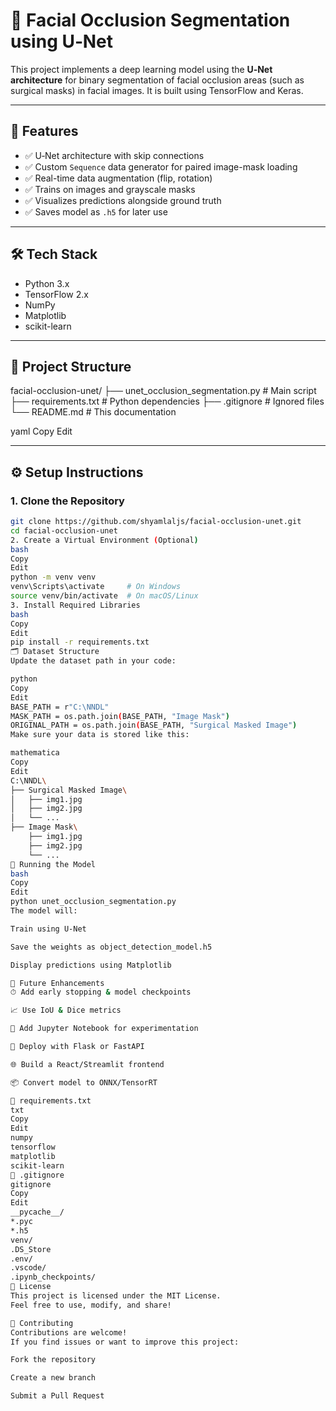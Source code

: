 # 🧠 Facial Occlusion Segmentation using U‑Net

This project implements a deep learning model using the **U‑Net architecture** for binary segmentation of facial occlusion areas (such as surgical masks) in facial images. It is built using TensorFlow and Keras.

---

## 🚀 Features

- ✅ U‑Net architecture with skip connections
- ✅ Custom `Sequence` data generator for paired image-mask loading
- ✅ Real-time data augmentation (flip, rotation)
- ✅ Trains on images and grayscale masks
- ✅ Visualizes predictions alongside ground truth
- ✅ Saves model as `.h5` for later use

---

## 🛠️ Tech Stack

- Python 3.x  
- TensorFlow 2.x  
- NumPy  
- Matplotlib  
- scikit-learn  

---

## 📁 Project Structure

facial-occlusion-unet/
├── unet_occlusion_segmentation.py # Main script
├── requirements.txt # Python dependencies
├── .gitignore # Ignored files
└── README.md # This documentation

yaml
Copy
Edit

---

## ⚙️ Setup Instructions

### 1. Clone the Repository

```bash
git clone https://github.com/shyamlaljs/facial-occlusion-unet.git
cd facial-occlusion-unet
2. Create a Virtual Environment (Optional)
bash
Copy
Edit
python -m venv venv
venv\Scripts\activate     # On Windows
source venv/bin/activate  # On macOS/Linux
3. Install Required Libraries
bash
Copy
Edit
pip install -r requirements.txt
🗂️ Dataset Structure
Update the dataset path in your code:

python
Copy
Edit
BASE_PATH = r"C:\NNDL"
MASK_PATH = os.path.join(BASE_PATH, "Image Mask")
ORIGINAL_PATH = os.path.join(BASE_PATH, "Surgical Masked Image")
Make sure your data is stored like this:

mathematica
Copy
Edit
C:\NNDL\
├── Surgical Masked Image\
│   ├── img1.jpg
│   ├── img2.jpg
│   └── ...
├── Image Mask\
    ├── img1.jpg
    ├── img2.jpg
    └── ...
🧪 Running the Model
bash
Copy
Edit
python unet_occlusion_segmentation.py
The model will:

Train using U‑Net

Save the weights as object_detection_model.h5

Display predictions using Matplotlib

🧠 Future Enhancements
⏱ Add early stopping & model checkpoints

📈 Use IoU & Dice metrics

🧪 Add Jupyter Notebook for experimentation

🚀 Deploy with Flask or FastAPI

🌐 Build a React/Streamlit frontend

📦 Convert model to ONNX/TensorRT

📄 requirements.txt
txt
Copy
Edit
numpy
tensorflow
matplotlib
scikit-learn
🙈 .gitignore
gitignore
Copy
Edit
__pycache__/
*.pyc
*.h5
venv/
.DS_Store
.env/
.vscode/
.ipynb_checkpoints/
📝 License
This project is licensed under the MIT License.
Feel free to use, modify, and share!

🤝 Contributing
Contributions are welcome!
If you find issues or want to improve this project:

Fork the repository

Create a new branch

Submit a Pull Request


